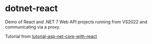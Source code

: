 # dotnet-react

Demo of React and .NET 7 Web API projects running from VS2022 and communicating via a proxy.  

Tutorial from [tutorial-asp-net-core-with-react](https://learn.microsoft.com/en-us/visualstudio/javascript/tutorial-asp-net-core-with-react?view=vs-2022)
